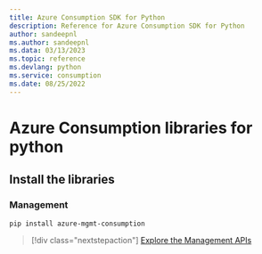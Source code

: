 ```yaml
---
title: Azure Consumption SDK for Python
description: Reference for Azure Consumption SDK for Python
author: sandeepnl
ms.author: sandeepnl
ms.data: 03/13/2023
ms.topic: reference
ms.devlang: python
ms.service: consumption
ms.date: 08/25/2022
---
```

# Azure Consumption libraries for python

## Install the libraries


### Management

```bash
pip install azure-mgmt-consumption
```
> [!div class="nextstepaction"]
> [Explore the Management APIs](/python/api/overview/azure/mgmt-consumption-readme)